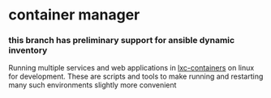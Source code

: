 # container manager
### this branch has preliminary support for ansible dynamic inventory

Running multiple services and web applications in
[lxc-containers](https://linuxcontainers.org/lxc/introduction/) on linux for
development. These are scripts and tools to make running and
restarting many such environments slightly more convenient
